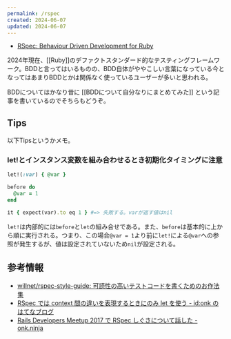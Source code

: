```yaml
---
permalink: /rspec
created: 2024-06-07
updated: 2024-06-07
---
```

- [RSpec: Behaviour Driven Development for Ruby](https://rspec.info/)

2024年現在、[[Ruby]]のデファクトスタンダード的なテスティングフレームワーク。BDDと言ってはいるものの、BDD自体がややこしい言葉になっている今となってはあまりBDDとかは関係なく使っているユーザーが多いと思われる。

BDDについてはかなり昔に [[BDDについて自分なりにまとめてみた]] という記事を書いているのでそちらもどうぞ。

## Tips

以下Tipsというかメモ。

### let!とインスタンス変数を組み合わせるとき初期化タイミングに注意

```ruby
let!(:var) { @var }

before do
  @var = 1
end

it { expect(var).to eq 1 } #=> 失敗する。varが返す値はnil
```

`let!`は内部的には`before`と`let`の組み合せである。また、`before`は基本的に上から順に実行される。つまり、この場合`@var = 1`より前に`let!`による`@var`への参照が発生するが、値は設定されていないため`nil`が設定される。

## 参考情報

- [willnet/rspec\-style\-guide: 可読性の高いテストコードを書くためのお作法集](https://github.com/willnet/rspec-style-guide)
- [RSpec では context 間の違いを表現するときにのみ let を使う \- id:onk のはてなブログ](https://onk.hatenablog.jp/entry/2023/02/26/221616)
- [Rails Developers Meetup 2017 で RSpec しぐさについて話した \- onk\.ninja](https://blog.onk.ninja/2017/12/13/rspec_shigusa)